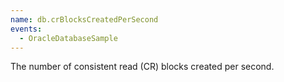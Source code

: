 ```yaml
---
name: db.crBlocksCreatedPerSecond
events:
  - OracleDatabaseSample
---
```


The number of consistent read (CR) blocks created per second.